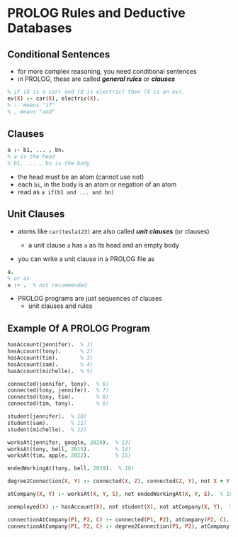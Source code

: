 # PROLOG Rules and Deductive Databases

## Conditional Sentences
- for more complex reasoning, you need conditional sentences
- in PROLOG, these are called ***general rules*** or ***clauses***

```prolog
% if (X is a car) and (X is electric) then (X is an ev).
ev(X) :- car(X), electric(X).
% :- means "if"
% , means "and"
```

## Clauses
```prolog
a :- b1, ... , bn.
% a is the head
% b1, ... , bn is the body
```
- the head must be an atom (cannot use not)
- each ```bi```, in the body is an atom or negation of an atom
- read as ```a if(b1 and ... and bn)``` 

## Unit Clauses
- atoms like ```car(tesla123)``` are also called ***unit clauses*** (or clauses)
  - a unit clause ```a``` has ```a``` as its head and an empty body

- you can write a unit clause in a PROLOG file as
```prolog
a.
% or as
a :- .  % not recommended
```
- PROLOG programs are just sequences of clauses
  - unit clauses and rules

## Example Of A PROLOG Program
```prolog
hasAccount(jennifer).  % 1)
hasAccount(tony).      % 2)
hasAccount(tim).       % 3) 
hasAccount(sam).       % 4)
hasAccount(michelle).  % 5)

connected(jennifer, tony).  % 6)
connected(tony, jennifer).  % 7)
connected(tony, tim).       % 8)
connected(tim, tony).       % 9)

student(jennifer).  % 10)
student(sam).       % 11) 
student(michelle).  % 12) 

worksAt(jennifer, google, 2020).  % 13)
worksAt(tony, bell, 2015).        % 14)
worksAt(tim, apple, 2022).        % 15)

endedWorkingAt(tony, bell, 2019).  % 16)

degree2Connection(X, Y) :- connected(X, Z), connected(Z, Y), not X = Y.  % 17)

atCompany(X, Y) :- worksAt(X, Y, S), not endedWorkingAt(X, Y, E).  % 18)

unemployed(X) :- hasAccount(X), not student(X), not atCompany(X, Y).  % 19)

connectionAtCompany(P1, P2, C) :- connected(P1, P2), atCompany(P2, C).          % 20)
connectionAtCompany(P1, P2, C) :- degree2Connection(P1, P2), atCompany(P2, C).  % 21)
```